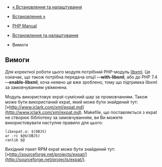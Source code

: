 - [« Встановлення та налаштування](xml.setup.md)
- [Встановлення »](xml.installation.md)

- [PHP Manual](index.md)
- [Встановлення та налаштування](xml.setup.md)
- Вимоги

## Вимоги

Для коректної роботи цього модуля потрібний PHP-модуль
[libxml](book.libxml.md). Це означає, що також потрібна передача
опції **--with-libxml**, або до PHP 7.4 **--enable-libxml**, хоча неявно
це вже зроблено, тому що підтримка libxml за замовчуванням увімкнена.

Модуль використовує expat-сумісний шар за промовчанням. Також може бути
використаний expat, який може бути знайдений тут:
[»http://www.jclark.com/xml/expat.md](http://www.jclark.com/xml/expat.md).
Makefile, що поставляється з expat не створює бібліотеку за замовчуванням, ви
Ви можете використовувати наступне правило для цього:

``` makefilecode
libexpat.a: $(OBJS)
ar -rc $@$(OBJS)
ranlib $@
````

Вихідний пакет RPM expat може бути знайдений
тут:[»http://sourceforge.net/projects/expat/](http://sourceforge.net/projects/expat/).
